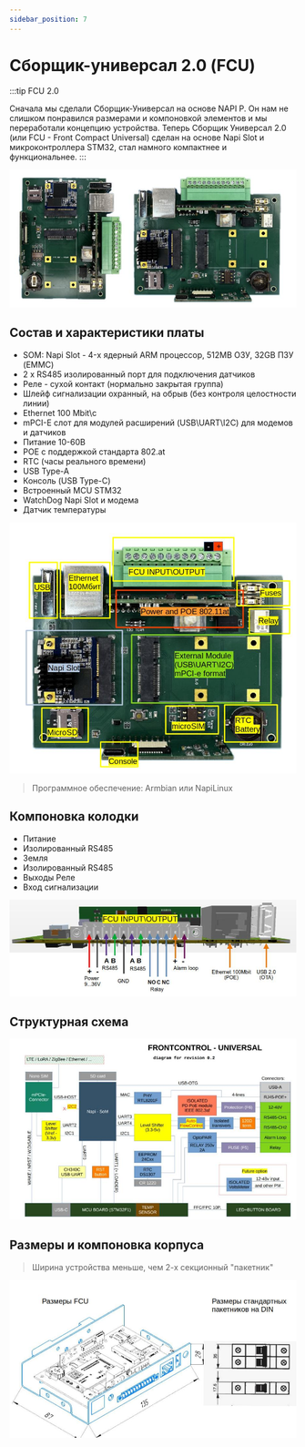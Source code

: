 ```yaml
---
sidebar_position: 7
---
```


# Сборщик-универсал 2.0 (FCU)

:::tip FCU 2.0

Сначала мы сделали Сборщик-Универсал на основе NAPI P. Он нам не слишком понравился размерами и компоновкой элементов и мы переработали концепцию устройства. Теперь Сборщик Универсал 2.0 (или FCU - Front Compact Universal) сделан на основе Napi Slot и микроконтроллера STM32, стал намного компактнее и функциональнее.
:::

![](img/fcu-plate.jpg)

## Состав и характеристики платы

- SOM: Napi Slot - 4-х ядерный ARM процессор, 512MB ОЗУ, 32GB ПЗУ (EMMC)
- 2 х RS485 изолированный порт для подключения датчиков
- Реле - сухой контакт (нормально закрытая группа)
- Шлейф сигнализации охранный, на обрыв (без контроля целостности линии)
- Ethernet 100 Mbit\с
- mPCI-E слот для модулей расширений (USB\UART\I2C) для модемов и датчиков
- Питание 10-60В
- POE с поддержкой стандарта 802.at
- RTC (часы реального времени)
- USB Type-A
- Консоль (USB Type-C)
- Встроенный MCU STM32
- WatchDog Napi Slot и модема
- Датчик температуры


![fcu](img/fcu-modules.jpg)

>Программное обеспечение: Armbian или NapiLinux

## Компоновка колодки

- Питание
- Изолированный RS485
- Земля
- Изолированный RS485
- Выходы Реле
- Вход сигнализации

![fcu](img/fcuinput.jpg)

## Структурная схема

![](img/fcu-scheme.jpg)

## Размеры и компоновка корпуса

>Ширина устройства меньше, чем 2-х секционный "пакетник"


![fcu](img/case-dim.jpg)
